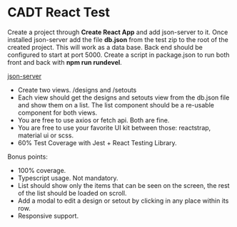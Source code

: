 # CADT React Test

Create a project through **Create React App** and add json-server to it.
Once installed json-server add the file **db.json** from the test zip to the root of the created project.
This will work as a data base. Back end should be configured to start at port 5000.
Create a script in package.json to run both front and back with **npm run rundevel**.

[json-server](https://www.npmjs.com/package/json-server)

- Create two views. /designs and /setouts
- Each view should get the designs and setouts view from the db.json file and show them on a list. The list component should be a re-usable component for both views. 
- You are free to use axios or fetch api. Both are fine.
- You are free to use your favorite UI kit between those: reactstrap, material ui or scss.
- 60% Test Coverage with Jest + React Testing Library.

Bonus points:

- 100% coverage. 
- Typescript usage. Not mandatory.
- List should show only the items that can be seen on the screen, the rest of the list should be loaded on scroll.
- Add a modal to edit a design or setout by clicking in any place within its row. 
- Responsive support. 


